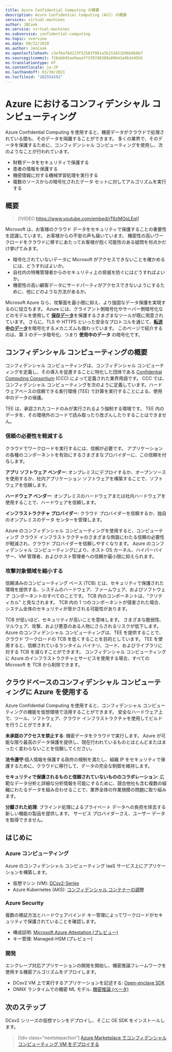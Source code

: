 ```yaml
---
title: Azure Confidential Computing の概要
description: Azure Confidential Computing (ACC) の概要
services: virtual-machines
author: JBCook
ms.service: virtual-machines
ms.subservice: confidential-computing
ms.topic: overview
ms.date: 09/22/2020
ms.author: JenCook
ms.openlocfilehash: c3ef6a764123f52583f081a3b152651b9bb8b8b7
ms.sourcegitcommit: f28ebb95ae9aaaff3f87d8388a09b41e0b3445b5
ms.translationtype: HT
ms.contentlocale: ja-JP
ms.lasthandoff: 03/30/2021
ms.locfileid: "102554192"
---
```

# <a name="confidential-computing-on-azure"></a>Azure におけるコンフィデンシャル コンピューティング

Azure Confidential Computing を使用すると、機密データがクラウドで処理されている間も、そのデータを隔離することができます。 多くの業界で、そのデータを保護するために、コンフィデンシャル コンピューティングを使用し、次のようなことが行われています。

- 財務データをセキュリティで保護する
- 患者の情報を保護する
- 機密情報に対する機械学習処理を実行する
- 複数のソースからの暗号化されたデータ セットに対してアルゴリズムを実行する


## <a name="overview"></a>概要
<p><p>


> [!VIDEO https://www.youtube.com/embed/rT6zMOoLEqI]

Microsoft は、お客様のクラウド データをセキュリティで保護することの重要性を認識しています。 お客様からの不安の声も届いています。 機密性の高いワークロードをクラウドに移すにあたってお客様が抱く可能性のある疑問を何点かだけ挙げてみます。 

- 暗号化されていないデータに Microsoft がアクセスできないことを確かめるには、どうすればよいか。
- 自社内の特権管理者からのセキュリティ上の脅威を防ぐにはどうすればよいか。
- 機密性の高い顧客データにサードパーティがアクセスできないようにするために、他にどのような方法があるか。

Microsoft Azure なら、攻撃面を最小限に抑え、より強固なデータ保護を実現するのに役立ちます。 Azure には、クライアント側暗号化やサーバー側暗号化などのモデルを使用して [**保存データ**](../security/fundamentals/encryption-atrest.md)を保護するさまざまなツールが既に用意されています。 さらに、TLS や HTTPS といった安全なプロトコルを通じて、[**転送中のデータ**](../security/fundamentals/data-encryption-best-practices.md#protect-data-in-transit)を暗号化するメカニズムも備わっています。 このページで紹介するのは、第 3 のデータ暗号化、つまり **使用中のデータ** の暗号化です。

## <a name="introduction-to-confidential-computing"></a>コンフィデンシャル コンピューティングの概要 

コンフィデンシャル コンピューティングは、コンフィデンシャル コンピューティングを定義し、その導入を促進することに特化した団体である [Confidential Computing Consortium](https://confidentialcomputing.io/) (CCC) によって定義された業界用語です。 CCC では、コンフィデンシャル コンピューティングを次のように定義しています。ハードウェアベースの信頼できる実行環境 (TEE) で計算を実行することによる、使用中のデータの保護。

TEE は、承認されたコードのみが実行されるよう強制する環境です。 TEE 内のデータを、その環境外のコードで読み取ったり改ざんしたりすることはできません。 

### <a name="lessen-the-need-for-trust"></a>信頼の必要性を軽減する
クラウドでワークロードを実行するには、信頼が必要です。 アプリケーションの各種のコンポーネントを有効にするさまざまなプロバイダーに、この信頼を付与します。


**アプリ ソフトウェア ベンダー**: オンプレミスにデプロイするか、オープンソースを使用するか、社内アプリケーション ソフトウェアを構築することで、ソフトウェアを信頼します。

**ハードウェア ベンダー**: オンプレミスのハードウェアまたは社内ハードウェアを使用することで、ハードウェアを信頼します。 

**インフラストラクチャ プロバイダー**: クラウド プロバイダーを信頼するか、独自のオンプレミスのデータ センターを管理します。


Azure のコンフィデンシャル コンピューティングを使用すると、コンピューティング クラウド インフラストラクチャのさまざまな側面にわたる信頼の必要性が軽減され、クラウド プロバイダーを信頼しやすくなります。 Azure のコンフィデンシャル コンピューティングにより、ホスト OS カーネル、ハイパーバイザー、VM 管理者、およびホスト管理者への信頼が最小限に抑えられます。

### <a name="reducing-the-attack-surface"></a>攻撃対象領域を縮小する
信頼済みのコンピューティング ベース (TCB) とは、セキュリティで保護された環境を提供する、システムのハードウェア、ファームウェア、およびソフトウェア コンポーネントのすべてのことです。 TCB 内のコンポーネントは、"クリティカル" と見なされます。 TCB 内の 1 つのコンポーネントが侵害された場合、システム全体のセキュリティが脅かされる可能性があります。 

TCB が低いほど、セキュリティが高いことを意味します。 さまざまな脆弱性、マルウェア、攻撃、および悪意のある人物にさらされるリスクが低下します。 Azure のコンフィデンシャル コンピューティングは、TEE を提供することで、クラウド ワークロードの TCB を低くすることを目的としています。 TEE を使用すると、信頼されているランタイム バイナリ、コード、およびライブラリに対する TCB を減らすことができます。 コンフィデンシャル コンピューティングに Azure のインフラストラクチャとサービスを使用する場合、すべての Microsoft を TCB から削除できます。


## <a name="using-azure-for-cloud-based-confidential-computing"></a>クラウドベースのコンフィデンシャル コンピューティングに Azure を使用する<a id="cc-on-azure"></a>

Azure Confidential Computing を使用すると、コンフィデンシャル コンピューティングの機能を仮想環境で活用することができます。 安全なハードウェア上で、ツール、ソフトウェア、クラウド インフラストラクチャを使用してビルドを行うことができます。  

**未承認のアクセスを禁止する**: 機密データをクラウドで実行します。 Azure が可能な限り最高のデータ保護を提供し、現在行われているものとほとんどまたはまったく変わらないことを信頼してください。

**法令遵守**:個人情報を保護する政府の規制を満たし、組織 IP をセキュリティで保護するために、クラウドに移行して、データの完全な制御を維持します。

**セキュリティで保護されるものと信頼されていないもののコラボレーション**: 広範なデータ分析と詳細な分析情報を可能にするために、競合他社も含む複数の組織にわたるデータを組み合わせることで、業界全体の作業規模の問題に取り組みます。

**分離された処理**: ブラインド処理によるプライベート データへの負担を除去する新しい機能の製品を提供します。 サービス プロバイダーさえ、ユーザー データを取得できません。 

## <a name="get-started"></a>はじめに
### <a name="azure-compute"></a>Azure コンピューティング
Azure のコンフィデンシャル コンピューティング IaaS サービス上にアプリケーションを構築します。
- 仮想マシン (VM): [DCsv2-Series](confidential-computing-enclaves.md)
- Azure Kubernetes (AKS): [コンフィデンシャル コンテナーの調整](confidential-nodes-aks-overview.md)

### <a name="azure-security"></a>Azure Security 
複数の検証方法とハードウェアバインド キー管理によってワークロードがセキュリティで保護されていることを確認します。 
- 構成証明: [Microsoft Azure Attestation (プレビュー)](../attestation/overview.md)
- キー管理: Managed-HSM (プレビュー)

### <a name="develop"></a>開発
エンクレーブ対応アプリケーションの開発を開始し、機密推論フレームワークを使用する機密アルゴリズムをデプロイします。
- DCsv2 VM 上で実行するアプリケーションを記述する: [Open-enclave SDK](https://github.com/openenclave/openenclave)
- ONNX ランタイムでの機密 ML モデル: [機密推論 (ベータ)](https://aka.ms/confidentialinference)

## <a name="next-steps"></a>次のステップ

DCsv2 シリーズの仮想マシンをデプロイし、そこに OE SDK をインストールします。

> [!div class="nextstepaction"]
> [Azure Marketplace でコンフィデンシャル コンピューティング VM をデプロイする](quick-create-marketplace.md)
